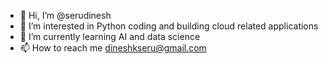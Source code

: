 - 👋 Hi, I’m @serudinesh
- 👀 I’m interested in Python coding and building cloud related applications
- 🌱 I’m currently learning AI and data science
- 📫 How to reach me dineshkseru@gmail.com
